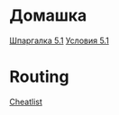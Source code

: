 # Домашка
[Шпаргалка 5.1](https://skyengpublic.notion.site/5-1-React-81233ea0ee0845b0a34c0c56cebec27f)
[Условия 5.1](https://skyengpublic.notion.site/5-1-React-9b0556fc915e4dc89920888413480312)

# Routing
[Cheatlist](https://skyengpublic.notion.site/5-5-Routing-5fecdfec978342c0974cea79acde4c29)
